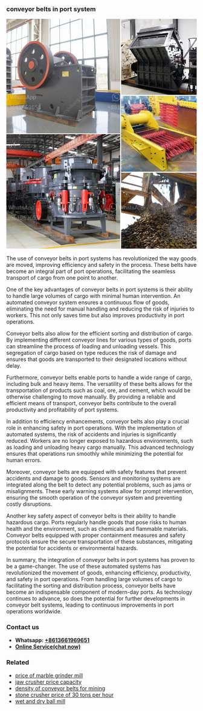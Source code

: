 <h3>conveyor belts in port system</h3><img src='1702260146.jpg' alt=''><p>The use of conveyor belts in port systems has revolutionized the way goods are moved, improving efficiency and safety in the process. These belts have become an integral part of port operations, facilitating the seamless transport of cargo from one point to another.</p><p>One of the key advantages of conveyor belts in port systems is their ability to handle large volumes of cargo with minimal human intervention. An automated conveyor system ensures a continuous flow of goods, eliminating the need for manual handling and reducing the risk of injuries to workers. This not only saves time but also improves productivity in port operations.</p><p>Conveyor belts also allow for the efficient sorting and distribution of cargo. By implementing different conveyor lines for various types of goods, ports can streamline the process of loading and unloading vessels. This segregation of cargo based on type reduces the risk of damage and ensures that goods are transported to their designated locations without delay.</p><p>Furthermore, conveyor belts enable ports to handle a wide range of cargo, including bulk and heavy items. The versatility of these belts allows for the transportation of products such as coal, ore, and cement, which would be otherwise challenging to move manually. By providing a reliable and efficient means of transport, conveyor belts contribute to the overall productivity and profitability of port systems.</p><p>In addition to efficiency enhancements, conveyor belts also play a crucial role in enhancing safety in port operations. With the implementation of automated systems, the risk of accidents and injuries is significantly reduced. Workers are no longer exposed to hazardous environments, such as loading and unloading heavy cargo manually. This advanced technology ensures that operations run smoothly while minimizing the potential for human errors.</p><p>Moreover, conveyor belts are equipped with safety features that prevent accidents and damage to goods. Sensors and monitoring systems are integrated along the belt to detect any potential problems, such as jams or misalignments. These early warning systems allow for prompt intervention, ensuring the smooth operation of the conveyor system and preventing costly disruptions.</p><p>Another key safety aspect of conveyor belts is their ability to handle hazardous cargo. Ports regularly handle goods that pose risks to human health and the environment, such as chemicals and flammable materials. Conveyor belts equipped with proper containment measures and safety protocols ensure the secure transportation of these substances, mitigating the potential for accidents or environmental hazards.</p><p>In summary, the integration of conveyor belts in port systems has proven to be a game-changer. The use of these automated systems has revolutionized the movement of goods, enhancing efficiency, productivity, and safety in port operations. From handling large volumes of cargo to facilitating the sorting and distribution process, conveyor belts have become an indispensable component of modern-day ports. As technology continues to advance, so does the potential for further developments in conveyor belt systems, leading to continuous improvements in port operations worldwide.</p><h3>Contact us</h3><ul><li><strong>Whatsapp:&nbsp;<a href="https://wa.me/8613661969651">+8613661969651</a></strong></li><li><a href="https://swt.shibang-china.com/?git&amp;zhl&amp;conveyor belts in port system"><strong>Online Service(chat now)</strong></a></li></ul><h3>Related</h3><ul><li><a href='price of marble grinder mill.md'>price of marble grinder mill</a></li><li><a href='jaw crusher price capacity.md'>jaw crusher price capacity</a></li><li><a href='density of conveyor belts for mining.md'>density of conveyor belts for mining</a></li><li><a href='stone crusher price of 30 tons per hour.md'>stone crusher price of 30 tons per hour</a></li><li><a href='wet and dry ball mill.md'>wet and dry ball mill</a></li></ul>